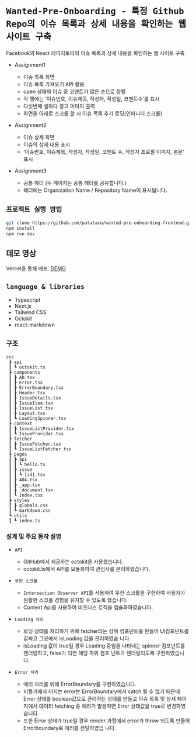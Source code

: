 # `Wanted-Pre-Onboarding - 특정 Github Repo의 이슈 목록과 상세 내용을 확인하는 웹 사이트 구축`

Facebook의 React 레파지토리의 이슈 목록과 상세 내용을 확인하는 웹 사이트 구축

* Assignment1
  - 이슈 목록 화면
  - 이슈 목록 가져오기 API 활용
  - open 상태의 이슈 중 코멘트가 많은 순으로 정렬
  - 각 행에는 ‘이슈번호, 이슈제목, 작성자, 작성일, 코멘트수’를 표시
  - 다섯번째 셀마다 광고 이미지 출력
  - 화면을 아래로 스크롤 할 시 이슈 목록 추가 로딩(인피니티 스크롤)

* Assignment2
  - 이슈 상세 화면
  - 이슈의 상세 내용 표시
  - ‘이슈번호, 이슈제목, 작성자, 작성일, 코멘트 수, 작성자 프로필 이미지, 본문' 표시
    
* Assignment3
  - 공통 헤더 (두 페이지는 공통 헤더를 공유합니다.)
  - 헤더에는 Organization Name / Repository Name이 표시됩니다. 


## `프로젝트 실행 방법`

```bash
git clone https://github.com/patataco/wanted-pre-onboarding-frontend.git](https://github.com/patataco/github-issues-tracker.git
npm install
npm run dev
```

## 데모 영상

Vercel을 통해 배포. [DEMO](https://github-issues-tracker-lemon.vercel.app)

## `language & libraries`

* Typescript
* Next.js
* Tailwind CSS
* Octokit
* react-markdown
  

## `구조`

```
src
 ┣ api
 ┃ ┗ octokit.ts
 ┣ components
 ┃ ┣ AD.tsx
 ┃ ┣ Error.tsx
 ┃ ┣ ErrorBoundary.tsx
 ┃ ┣ Header.tsx
 ┃ ┣ IssueDetails.tsx
 ┃ ┣ IssueItem.tsx
 ┃ ┣ IssueList.tsx
 ┃ ┣ Layout.tsx
 ┃ ┗ LoadingSpinner.tsx
 ┣ context
 ┃ ┣ IssueListProvider.tsx
 ┃ ┗ IssueProvider.tsx
 ┣ fetcher
 ┃ ┣ IssueFetcher.tsx
 ┃ ┗ IssueListFetcher.tsx
 ┣ pages
 ┃ ┣ api
 ┃ ┃ ┗ hello.ts
 ┃ ┣ issue
 ┃ ┃ ┗ [id].tsx
 ┃ ┣ 404.tsx
 ┃ ┣ _app.tsx
 ┃ ┣ _document.tsx
 ┃ ┗ index.tsx
 ┣ styles
 ┃ ┣ globals.css
 ┃ ┗ markdown.css
 ┗ utils
 ┃ ┗ index.ts

```


### 설계 및 주요 동작 설명

* `API`
  * GitHub에서 제공하는 octokit을 사용했습니다.
  * octokit.ts에서 API를 모듈화하여 관심사를 분리하였습니다.
    
* `무한 스크롤`
  * `Intersection Observer API`를 사용하여 무한 스크롤을 구현하여 사용자가 원활한 스크롤 경험을 유지할 수 있도록 했습니다.
  * Context Api를 사용하여 비즈니스 로직을 캡슐화하였습니다.

* `Loading 처리`
  * 로딩 상태를 처리하기 위해 fetcher라는 상위 컴포넌트를 만들어 UI컴포넌트를 감싸고 그곳에서 isLoading 값을 관리하였습 
    니다.
  * isLoading 값이 true일 경우 Loading 중임을 나타내는 spinner 컴포넌트를 렌더링하고, false가 되면 해당 하위 컴포 
    넌트가 렌더링되도록 구현하였습니다.

 * `Error 처리`
    * 에러 처리를 위해 ErrorBoundary를 구현하였습니다.
    * 비동기에서 터지는 error는 ErrorBoundary에서 catch 될 수 없기 때문에 Error 상태를 boolean값으로 관리하는 상태를
      만들고 이슈 목록 및 상세 페이지에서 데이터 fetching 중 에러가 발생하면 Error 상태값을 true로 변경하였습니다.
    * 또한 Error 상태가 true일 경우 render 과정에서 error가 throw 되도록 만들어 Errorboundary로 에러를 전달하였습 
    니다. 




